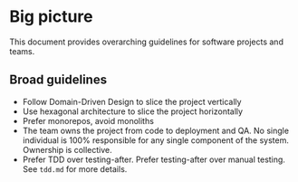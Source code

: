 # Big picture

This document provides overarching guidelines for software projects and teams.

## Broad guidelines

- Follow Domain-Driven Design to slice the project vertically
- Use hexagonal architecture to slice the project horizontally
- Prefer monorepos, avoid monoliths
- The team owns the project from code to deployment and QA. 
No single individual is 100% responsible for any single component of the system. 
Ownership is collective.
- Prefer TDD over testing-after. Prefer testing-after over manual testing. See `tdd.md` for more details.
